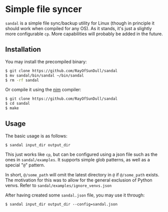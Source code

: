 # Simple file syncer

``sandal`` is a simple file sync/backup utility for Linux (though in principle it should work when compiled for any OS). As it stands, it's just a slightly more configurable ``cp``. More capabilities will probably be added in the future.

## Installation
You may install the precompiled binary:
```sh
$ git clone https://github.com/RayOfSunDull/sandal
$ mv sandal/bin/sandal ~/bin/sandal
$ rm -rf sandal
```
Or compile it using the [nim](https://nim-lang.org/) compiler:
```sh
$ git clone https://github.com/RayOfSunDull/sandal
$ cd sandal
$ make
```

## Usage
The basic usage is as follows:
```
$ sandal input_dir output_dir
```
This just works like ``cp``, but can be configured using a json file such as the ones in `sandal/examples`. It supports simple glob patterns, as well as a special "`@`" pattern. 

In short, `@/some_path` will omit the latest directory in `@` if `@/some_path` exists. The motivation for this was to allow for the general exclusion of Python venvs. Refer to `sandal/examples/ignore_venvs.json`

After having created some `sandal.json` file, you may use it through:

```
$ sandal input_dir output_dir --config=sandal.json
```